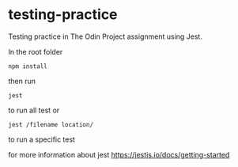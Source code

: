 # testing-practice

Testing practice in The Odin Project assignment using Jest.

In the root folder

```
npm install
```

then run

```
jest
```

to run all test or

```
jest /filename location/
```

to run a specific test

for more information about jest
https://jestjs.io/docs/getting-started
